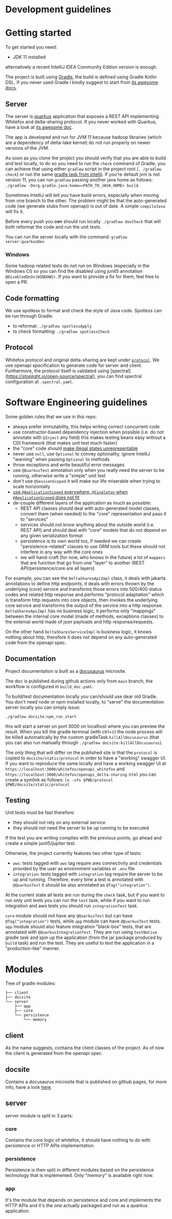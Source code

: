# Development guidelines

# Getting started

To get started you need:

- JDK 11 installed

alternatively a recent IntelliJ IDEA Community Edition version is enough.

The project is built using [Gradle](https://gradle.org), the build is defined using Gradle Kotlin DSL. If you never used
Gradle I kindly suggest to start from [its awesome docs](https://gradle.org/guides/#getting-started).

## Server

The server is [quarkus](https://quarkus.io) application that exposes a REST API implementing Whitefox and 
delta-sharing protocol. If you never worked with Quarkus, have a look at [its awesome doc](https://quarkus.io/get-started/).

The app is developed and run for JVM 11 because hadoop libraries (which are a dependency of delta-lake kernel) do 
not run properly on newer versions of the JVM.

As soon as you clone the project you should verify that you are able to build and test locally, to do so you need to 
run the `check` command of Gradle, you can achieve that using either `gradlew` script in the project root (`.
/gradlew check`) or run the same [gradle task from intellij](https://www.jetbrains.com/help/idea/work-with-gradle-tasks.html).
If you're default jvm is not version 11, you can run `gradlew` passing another java home as follows: 
`./gradlew -Dorg.gradle.java.home=<PATH_TO_JAVA_HOME> build`.

Sometimes IntelliJ will tell you have build errors, especially when moving from one branch to the other. The problem 
might be that the auto-generated code (we generate stubs from openapi) is out of date. A simple `compileJava` will 
fix it.

Before every push you ~~can~~ should run locally `./gradlew devCheck` that will both reformat the code and run the 
unit tests.

You can run the server locally with the command: `gradlew server:quarkusDev`

### Windows

Some hadoop related tests do not run on Windows (especially in the Windows CI) so you can find the disabled using junit5
annotation `@DisabledOnOs(WINDOWS)`. If you want to provide a fix for them, feel free to open a PR.

## Code formatting

We use spotless to format and check the style of Java code. Spotless can be run through Gradle: 

- to reformat: `./gradlew spotlessApply`
- to check formatting: `./gradlew spotlessCheck`

## Protocol

 Whitefox protocol and original delta-sharing are kept under [`protocol`](protocols). We use openapi 
 specification to generate code for server and client. Furthermore, the protocol itself is validated using [spectral]
 (https://stoplight.io/open-source/spectral), you can find spectral configuration at `.spectral.yaml`.
 

# Software Engineering guidelines

Some golden rules that we use in this repo:

- always prefer immutability, this helps writing correct concurrent code  
- use constructor-based dependency injection when possible (i.e. do not annotate with `@Inject` any field) this 
  makes testing beans easy without a CDI framework (that makes unit test much faster)
- the "core" code should [make illegal states unrepresentable](https://khalilstemmler.com/articles/typescript-domain-driven-design/make-illegal-states-unrepresentable/)
- never use `null`, use `Optional` to convey optionality, ignore IntelliJ "warning" when passing `Optional` to methods
- throw exceptions and write beautiful error messages
- use `@QuarkusTest` annotation only when you really need the server to be running, otherwise write a "simple" unit 
  test
- don't use `@SessionScoped` it will make our life miserable when trying to scale horizontally
- [use `@ApplicationScoped` everywhere, `@Singleton` when `@ApplicationScoped` does not fit](https://quarkus.io/guides/cdi#applicationscoped-and-singleton-look-very-similar-which-one-should-i-choose-for-my-quarkus-application)
- de-couple different layers of the application as much as possible:
  - REST API classes should deal with auto-generated model classes, convert them (when needed) to the "core" 
    representation and pass it to "services"
  - services should not know anything about the outside world (i.e. REST API) and should deal with "core" models 
    that do not depend on any given serialization format
  - persistence is its own world too, if needed we can create "persistence-related" classes to use ORM tools but 
    these should not interfere in any way with the core ones
  - we will hand-craft (for now, who knows in the future) a lot of `mappers` that are function that go from one 
    "layer" to another (REST API/persistence/core are all layers)

For example, you can see the `DeltaSharesApiImpl` class, it deals with jakarta annotations to define http endpoints, 
it deals with errors thrown by the underlying (core) service and transforms those errors into 500/400 status codes 
and related http response and performs "protocol adaptation" which is transform http requests into core objects, 
then invokes the underlying core service and transforms the output of the service into a http response. `DeltaSharesApiImpl`
has no business logic, it performs only "mappings" between the internal core model (made of methods, exceptions 
classes) to the external world made of json payloads and http response/requests.

On the other hand `DeltaSharesServiceImpl` is business logic, it knows nothing about http, therefore it does not 
depend on any auto-generated code from the openapi spec.

## Documentation

Project documentation is built as a [docusaurus](https://docusaurus.io) microsite.

The doc is published during github actions only from `main` branch, the workflow is configured in `build_doc.yaml`.

To build/test documentation locally you can/should use dear old Gradle. You don't need node or npm installed locally,
to "serve" the documentation server locally you can simply issue:

```
./gradlew docsite:npm_run_start
```

this will start a server on port 3000 on localhost where you can preview the result. When you kill
the gradle terminal (with ctrl+c) the node process will be killed automatically by the custom gradleTask 
`killAllDocusaurus` (that you can also run manually through `./gradlew docsite:killAllDocusaurus`).

The *only* thing that will differ on the published site is that the `protocol` is copied to `docsite/static/protocol` 
in order to have a "working" swagger UI. If you want to reproduce the same locally and have a working swagger UI at 
`https://localhost:3000/whitefox/openapi_whitefox` and `https://localhost:3000/whitefox/openapi_delta-sharing.html` you can
create a symlink as follows: `ln -sfn $PWD/protocol $PWD/docsite/static/protocol`

## Testing

Unit tests must be fast therefore:
- they should not rely on any external service
- they should not need the server to be up running to be executed

If the test you are writing complies with the previous points, go ahead and create a simple junit5/jupiter test.

Otherwise, the project currently features two other type of tests:

- `aws`: tests tagged with `aws` tag require aws connectivity and credentials provided by the user as environment 
  variables or `.env` file
- `integration`: tests tagged with `integration` tag require the server to be up and running. Therefore, every time
  a test is annotated with `@QuarkusTest` it should be also annotated as `@Tag("integration")`.

At the current state all tests are run during the `check` task, but if you want to run only unit tests you can run
the `test` task, while if you want to run integration and aws tests you should run `integrationTest` task.

`core` module should not have any `@QuarkusTest` but can have `@Tag("integration")` tests, while `app` module can have
`@QuarkusTest` tests. `app` module should also feature integration "black-box" tests, that are annotated with 
`@QuarkusIntegrationTest`. They are run using `testNative` gradle task and spin up the application (from the jar 
package produced by `build` task) and run the test. They are useful to test the application in a "production-like" 
manner.

# Modules

Tree of gradle modules: <!-- generated with  tree -L 3 -d and some cut and paste -->

```
├── client
├── docsite
└── server
    ├── app
    ├── core
    └── persistence
        └── memory
```

## client

As the name suggests, contains the client classes of the project. 
As of now the client is generated from the openapi spec.

## docsite

Contains a docusaurus microsite that is published on github pages, for more info, have a look [here](#documentation).


## server

server module is split in 3 parts:

### core

Contains the core logic of whitefox, it should have nothing to do with persistence or HTTP APIs implementation.

### persistence

Persistence is then split in different modules based on the persistence technology that is implemented. Only 
"memory" is available right now.

### app

It's the module that depends on persistence and core and implements the HTTP APIs and it's the one actually packaged
and run as a quarkus application.

